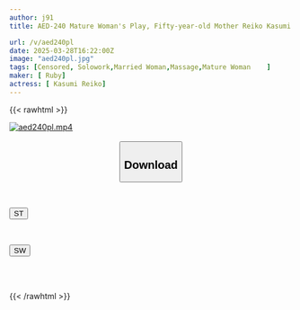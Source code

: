 ```yaml
---
author: j91
title: AED-240 Mature Woman's Play, Fifty-year-old Mother Reiko Kasumi Addicted To Business Trips For Women

url: /v/aed240pl
date: 2025-03-28T16:22:00Z
image: "aed240pl.jpg"
tags: [Censored, Solowork,Married Woman,Massage,Mature Woman	]
maker: [ Ruby]
actress: [ Kasumi Reiko]
---
```



{{< rawhtml >}}

<div class="video" data-videoid="Me9Xvy0q3Dfm2w6">
    <a href="javascript:;">
        <img src="/v/aed240pl/aed240pl.jpg" width="WIDTH" height="HEIGHT" alt="aed240pl.mp4" loading="lazy">
    </a>
</div>

<script type="text/javascript" src="https://j91.asia/asset/on-demand-st.js"></script>

<br>
  <link rel="stylesheet" href="https://j91.asia/asset/bs5.css">
  
  <center>
  <button class="btn btn-primary" type="button" data-bs-toggle="collapse" data-bs-target=".multi-collapse" aria-expanded="false" aria-controls="multiCollapseExample1 multiCollapseExample2"><h2>Download</h2></button></center>
</p>
<div class="row">
  <div class="col">
    <div class="collapse multi-collapse" id="multiCollapseExample1">
      <div class="card card-body">
	      	      <br>
<div class="buttons">  
<p><a href="/v/aed240pl/st.html" target="_blank"><button class="btn-hover color-3"><i class="fa fa-download"></i> ST</button></a></p></div>
    </div>
  </div>
</div>
  <div class="col">
    <div class="collapse multi-collapse" id="multiCollapseExample2">
      <div class="card card-body">
	      <br>
<div class="buttons">
<p><a href="/v/aed240pl/sw.html" target="_blank"><button class="btn-hover color-2"><i class="fa fa-download"></i> SW</button></a></p></div>
<br><br>
      </div>
    </div>
  </div>
</div>

{{< /rawhtml >}}